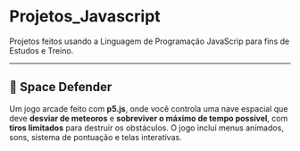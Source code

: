 # Projetos_Javascript
Projetos feitos usando a Linguagem de Programação JavaScrip para fins de Estudos e Treino.

---

## 🚀 Space Defender

Um jogo arcade feito com **p5.js**, onde você controla uma nave espacial que deve **desviar de meteoros** e **sobreviver o máximo de tempo possível**, com **tiros limitados** para destruir os obstáculos. O jogo inclui menus animados, sons, sistema de pontuação e telas interativas.


